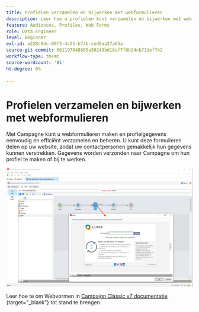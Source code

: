 ```yaml
---
title: Profielen verzamelen en bijwerken met webformulieren
description: Leer hoe u profielen kunt verzamelen en bijwerken met webformulieren
feature: Audiences, Profiles, Web Forms
role: Data Engineer
level: Beginner
exl-id: a228c0dc-80f5-4c51-b73b-ced0aa27a65a
source-git-commit: 061197048885a30249bd18af7f8b24cb71def742
workflow-type: tm+mt
source-wordcount: '81'
ht-degree: 0%

---
```


# Profielen verzamelen en bijwerken met webformulieren

Met Campagne kunt u webformulieren maken en profielgegevens eenvoudig en efficiënt verzamelen en beheren. U kunt deze formulieren delen op uw website, zodat uw contactpersonen gemakkelijk hun gegevens kunnen verstrekken. Gegevens worden verzonden naar Campagne om hun profiel te maken of bij te werken.

![](assets/web-form-page.png)

Leer hoe te om Webvormen in [ Campaign Classic v7 documentatie ](https://experienceleague.adobe.com/docs/campaign-classic/using/designing-content/web-forms/about-web-forms.html?lang=nl-NL){target="_blank"} tot stand te brengen.
